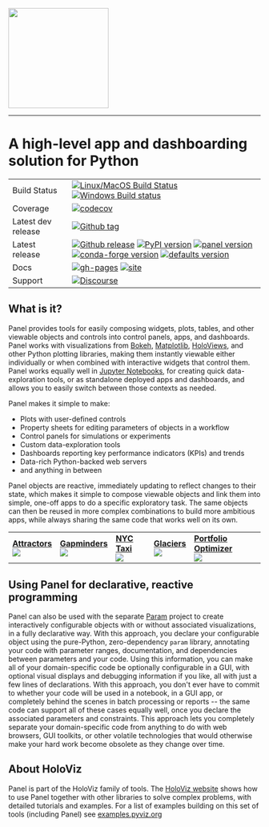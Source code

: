 <img src="https://github.com/holoviz/panel/raw/master/doc/_static/logo_stacked.png" data-canonical-src="https://github.com/holoviz/panel/raw/master/doc/_static/logo_stacked.png" width="200"/><br>

-----------------

# A high-level app and dashboarding solution for Python

|    |    |
| --- | --- |
| Build Status | [![Linux/MacOS Build Status](https://travis-ci.org/holoviz/panel.svg?branch=master)](https://travis-ci.org/holoviz/panel) [![Windows Build status](https://img.shields.io/appveyor/ci/pyviz/panel/master.svg)](https://ci.appveyor.com/project/pyviz/panel/branch/master) |
| Coverage | [![codecov](https://codecov.io/gh/holoviz/panel/branch/master/graph/badge.svg)](https://codecov.io/gh/holoviz/panel) |
| Latest dev release | [![Github tag](https://img.shields.io/github/tag/holoviz/panel.svg?label=tag&colorB=11ccbb)](https://github.com/holoviz/panel/tags) |
| Latest release | [![Github release](https://img.shields.io/github/release/holoviz/panel.svg?label=tag&colorB=11ccbb)](https://github.com/holoviz/panel/releases) [![PyPI version](https://img.shields.io/pypi/v/panel.svg?colorB=cc77dd)](https://pypi.python.org/pypi/panel) [![panel version](https://img.shields.io/conda/v/pyviz/panel.svg?colorB=4488ff&style=flat)](https://anaconda.org/pyviz/panel) [![conda-forge version](https://img.shields.io/conda/v/conda-forge/panel.svg?label=conda%7Cconda-forge&colorB=4488ff)](https://anaconda.org/conda-forge/panel) [![defaults version](https://img.shields.io/conda/v/anaconda/panel.svg?label=conda%7Cdefaults&style=flat&colorB=4488ff)](https://anaconda.org/anaconda/panel) |
| Docs | [![gh-pages](https://img.shields.io/github/last-commit/holoviz/panel/gh-pages.svg)](https://github.com/holoviz/panel/tree/gh-pages) [![site](https://img.shields.io/website-up-down-green-red/http/panel.pyviz.org.svg)](https://panel.pyviz.org) |
| Support | [![Discourse](https://img.shields.io/discourse/status?server=https%3A%2F%2Fdiscourse.holoviz.org)](https://discourse.holoviz.org/) |


## What is it?

Panel provides tools for easily composing widgets, plots, tables, and other viewable objects and controls into control panels, apps, and dashboards. Panel works with visualizations from [Bokeh](https://bokeh.pydata.org), [Matplotlib](matplotlib.org), [HoloViews](https://holoviews.org), and other Python plotting libraries, making them instantly viewable either individually or when combined with interactive widgets that control them.  Panel works equally well in [Jupyter Notebooks](http://jupyter.org), for creating quick data-exploration tools, or as standalone deployed apps and dashboards, and allows you to easily switch between those contexts as needed.

Panel makes it simple to make:

- Plots with user-defined controls
- Property sheets for editing parameters of objects in a workflow
- Control panels for simulations or experiments
- Custom data-exploration tools
- Dashboards reporting key performance indicators (KPIs) and trends
- Data-rich Python-backed web servers
- and anything in between

Panel objects are reactive, immediately updating to reflect changes to their state, which makes it simple to compose viewable objects and link them into simple, one-off apps to do a specific exploratory task.  The same objects can then be reused in more complex combinations to build more ambitious apps, while always sharing the same code that works well on its own.

   <table>
     <tr>
       <td border=1><a href="https://examples.pyviz.org/attractors/attractors_panel.html"><b>Attractors</b></a><br><a href="https://attractors.pyviz.demo.anaconda.com/attractors_panel"><img src="http://assets.holoviews.org/panel/thumbnails/index/attractors.png" /></a></td>
       <td border=1><a href="https://examples.pyviz.org/gapminders/gapminders.html"><b>Gapminders</b></a><br><a href="https://gapminders.pyviz.demo.anaconda.com"><img src="http://assets.holoviews.org/panel/thumbnails/index/gapminders.png" /></a></td>
       <td border=1><a href="https://examples.pyviz.org/nyc_taxi/dashboard.html"><b>NYC Taxi</b></a><br><a href="https://nyc-taxi.pyviz.demo.anaconda.com"><img src="http://assets.holoviews.org/panel/thumbnails/index/nyc_taxi.png" /></a></td>
       <td border=1><a href="https://examples.pyviz.org/glaciers/glaciers.html"><b>Glaciers</b></a><br><a href="https://glaciers.pyviz.demo.anaconda.com"><img src="http://assets.holoviews.org/panel/thumbnails/index/glaciers.png" /></a></td>
       <td border=1><a href="https://examples.pyviz.org/portfolio_optimizer/portfolio.html"><b>Portfolio Optimizer</b></a><br><a href="https://portfolio-optimizer.pyviz.demo.anaconda.com"><img src="http://assets.holoviews.org/panel/thumbnails/index/portfolio_optimizer.png" /></a></td>
     <tr>
   </table>

## Using Panel for declarative, reactive programming

Panel can also be used with the separate [Param](https://param.pyviz.org) project to create interactively configurable objects with or without associated visualizations, in a fully declarative way. With this approach, you declare your configurable object using the pure-Python, zero-dependency `param` library, annotating your code with parameter ranges, documentation, and dependencies between parameters and your code.  Using this information, you can make all of your domain-specific code be optionally configurable in a GUI, with optional visual displays and debugging information if you like, all with just a few lines of declarations. With this approach, you don't ever have to commit to whether your code will be used in a notebook, in a GUI app, or completely behind the scenes in batch processing or reports -- the same code can support all of these cases equally well, once you declare the associated parameters and constraints. This approach lets you completely separate your domain-specific code from anything to do with web browsers, GUI toolkits, or other volatile technologies that would otherwise make your hard work become obsolete as they change over time.

## About HoloViz

Panel is part of the HoloViz family of tools.  The [HoloViz website](https://holoviz.org) shows how to use Panel together with other libraries to solve complex problems, with detailed tutorials and examples. For a list of examples building on this set of tools (including Panel) see [examples.pyviz.org](https://examples.pyviz.org/)
